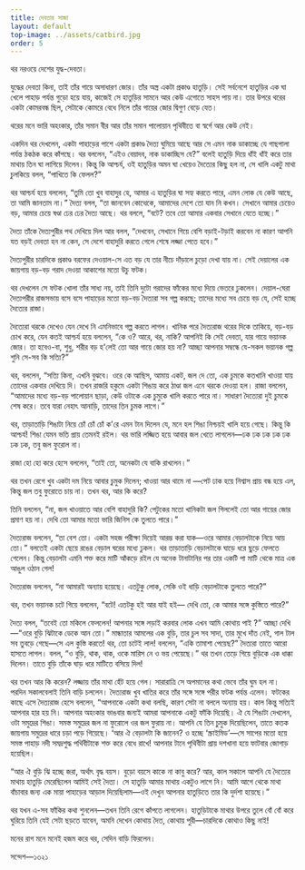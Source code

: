 ```yaml
---
title: দেবতার সাজা
layout: default
top-image: ../assets/catbird.jpg
order: 5
---
```

থর নরওয়ে দেশের যুদ্ধ-দেবতা।

যুদ্ধের দেবতা কিনা, তাই তাঁর গায়ে অসাধারণ জোর। তাঁর অস্ত্র একটা প্রকাণ্ড হাতুড়ি। সেই সর্বনেশে হাতুড়ির এক ঘা খেলে পাহাড় পর্যন্ত গুড়াে হয়ে যায়, কাজেই সে হাতুড়ির সামনে আর কেউ এগােতে সাহস পায় না। তার উপরে থরের একটা কোমরবন্ধ ছিল, সেটাকে কোমরে বেধে নিলে তাঁর গায়ের জোর দ্বিগুণ বেড়ে যেত।

থরের মনে ভারি অহংকার, তাঁর সমান বীর আর তাঁর সমান পালােয়ান পৃথিবীতে বা স্বর্গে আর কেউ নেই।

একদিন থর দেখলেন, একটা পাহাড়ের পাশে একটা প্রকাণ্ড দৈত্য ঘুমিয়ে আছে আর সে এমন নাক ডাকাচ্ছে যে গাছপালা পর্যন্ত ঠকঠক করে কাঁপছে। থর বললেন, “এইও বেয়াদব, নাক ডাকাচ্ছিস যে?” বলেই হাতুড়ি দিয়ে ধাঁই ধাঁই করে তার মাথায় তিন ঘা লাগিয়ে দিলেন। কিন্তু কি আশ্চর্য, ওই হাতুড়ির অমন ঘা খেয়েও দৈত্যের কিছু হল না, সে খালি একটু মাথা চুলকিয়ে বলল, “পাখিতে কি ফেলল?”

থর আশ্চর্য হয়ে বললেন, “তুমি তাে খুব বাহাদুর হে, আমার এ হাতুড়ির ঘা সহ্য করতে পারে, এমন লােক যে কেউ আছে, তা আমি জানতাম না।”
দৈত্য বলল, “তা জানবেন কোত্থেকে, আমাদের দেশে তাে যান নি কখন। সেখানে আমার চেয়েও বড়, আমার চেয়ে ষণ্ডা ঢের ঢের দৈত্য আছে। থর বললে, “বটে? তবে তাে আমার একবার সেখানে যেতে হচ্ছে।”

দৈত্য তাঁকে দৈত্যপুরীর পথ দেখিয়ে দিল আর বলল, “দেখবেন, সেখানে গিয়ে বেশি বড়াই-টড়াই করবেন না কারণ আপনি যত বড়ই দেবতা হন না কেন, সে দেশে বাহাদুরি করতে গেলে শেষে লজ্জা পেতে হবে।”

দৈত্যপুরীর চারদিকে প্রকাণ্ড বরফের দেওয়াল-সে এত বড় যে তার নীচে দাঁড়ালে চুড়াে দেখা যায় না। সেই দেয়ালের এক জায়গায় বড়-বড় গরাদ দেওয়া আকাশের মতাে উচু ফটক।

থর দেখলেন সে ফটক খােলা তাঁর সাধ্য নয়, তাই তিনি দুটো গরাদের ফাঁকের মধ্যে দিয়ে ভেতরে ঢুকলেন। দেয়াল-ঘেরা দৈত্যপরীর রাজসভায় বসে বসে পাহাড়ের মতাে বড়-বড় দৈত্যরা সব গল্প করছে; তাদের মধ্যে সব চেয়ে বড় যে, সেই হচ্ছে দৈত্যের রাজা।

দৈত্যেরা থরকে দেখেও যেন দেখে নি এমনিভাবে গল্প করতে লাগল। খানিক পরে দৈত্যরাজ থরের দিকে তাকিয়ে, বড়-বড় চোখ করে, যেন কতই আশ্চর্য হয়ে বললেন, “কে ও? আরে, থর, নাকি? আপনিই কি সেই দেবতা, যার গায়ে ভয়ানক জোর। তা হবেও-বা, শুধু, শরীর বড় হ'লেই তাে আর গায়ে জোর হয় না? আচ্ছা আপনার সম্বন্ধে যে-সকল ভয়ানক গল্প শুনি সে-সব কি সত্যি?”

থর, বললেন, “সত্যি কিনা, এখনি বুঝবে। ওরে কে আছিস, আমায় একট, জল দে তাে, এক চুমকে কতখানি খাওয়া যায় তােদের একবার দেখিয়ে দি।
তখন রাজরি হকুমে একটা শিঙায় করে ঠাণ্ডা জল এনে থরকে দেওয়া হল। রাজা বললেন, “আমাদের মধ্যে বড়-বড় পালােয়ান ছাড়া, কেউ ওটাকে এক চুমুকে খালি করতে পারে না। সাধারণ দৈত্যেরা দুই চুমকে শেষ করে। তবে যারা নেহাৎ আনাড়ি, তাদের তিন চুমক লাগে।”

থর, তাড়াতাড়ি শিঙাটা নিয়ে চোঁ চোঁ চোঁ ক'রে এমন টান দিলেন যে, মনে হল শিঙা নিশ্চয়ই খালি হয়ে গেছে। কিন্তু কি আশ্চর্য! শিঙা যেমন ভতি প্রায় তেমনই রইল। থর ভারি লজ্জিত হয়ে আবার জল খেতে লাগলেন—ঢক ঢক ঢক ঢক ঢক ঢক ঢক, তবু জল ফুরােল না।

রাজা হাে হাে করে হেসে বললেন, “তাই তাে, অনেকটা যে বাকি রাখলেন।”

থর তখন রেগে খুব একটা দম নিয়ে আবার চুমুক দিলেন; খাওয়া আর থামে না —পেট ঢাক হয়ে নিশ্বাস প্রায় বন্ধ হয়ে এল, কিন্তু জল তবু ফুরােতে চায় না। তখন থর, আর কি করে?

তিনি বললেন, “না, জল খাওয়াতে আর বেশি বাহাদুরি কি? পেটুকের মতাে খানিকটা জল গিললেই তাে আর গায়ের জোর প্রমাণ হয় না। দেখি তাে আমার মতাে ভারি জিনিস কে তুলতে পারে।”

দৈত্যরাজ বললেন, “তা বেশ তাে। একটা সহজ পরীক্ষা দিয়েই আরম্ভ করা যাক—ওরে আমার বেড়ালটাকে নিয়ে আয় তাে।” বলতেই একটা ছেয়ে রঙের বেড়াল ঘরের মধ্যে ঢুকল। থর তাড়াতাড়ি বেড়ালটাকে ঘাড়ে ধরে ছুড়ে ফেলতে গেলেন। কিন্তু বেড়ালটা এমনি শক্ত করে মাটি আঁকড়ে রইল যে অনেক টানাটানির পর তার একটি পা মাটি থেকে মাত্র এক আঙুল ওঠান গেল!

দৈত্যরাজ বললেন, “না আমারই অন্যায় হয়েছে। এতটুকু লােক, সেকি ওই ধাড়ি বেড়ালটাকে তুলতে পারে?”

থর, তখন ভয়ানক চটে গিয়ে বললেন, “বটে! এতটকু হই আর যাই হই— দেখি তাে, কে আমার সঙ্গে কুস্তিতে পারে?”

দৈত্য বলল, “তবেই তাে মকিলে ফেললেন! আপনার সঙ্গে লড়াই করবার লােক এখন আমি কোথায় পাই ?” আচ্ছা দেখি—“ওরে বুড়ি ঝিটাকে ডেকে আন তাে।”
মান্ধাতার আমলের এক বুড়ি, তার চুল সব সাদা, তার মুখে দাঁত নেই, গাল টাল সব তুবড়ে গেছে—সে এল কুস্তি করতে! থর, তাে চটেই লাল! বললেন, “একি তামাশা পেয়েছ?” দৈত্যরা তাতে আরাে হাসতে লাগল। বলল, “ও বুড়ি, থাক, থাক, ওকে মারিস নে ও ভয় পেয়েছে।” থর তখন তেড়ে গিয়ে বুড়িকে এক ধাক্কা দিলেন। তাতে বুড়ি তাঁকে ঘাড় ধরে মাটিতে বসিয়ে দিল!

থর তখন আর কি করেন? লজ্জায় তাঁর মাথা হেঁট হয়ে গেল। সারারাত্রি সে অপমানের কথা ভেবে তাঁর ঘুম হল না। পরদিন সকালবেলাই তিনি বাড়ি চললেন। দৈত্যরাজ খুব খাতির করে তাঁর সঙ্গে সঙ্গে পরীর ফটক পর্যন্ত এলেন। ফটকের কাছে এসে দৈত্যরাজ হেসে বললেন, “আপনাকে একটা কথা বলছি, কারণ সেটা না বললে অন্যায় হয়। কাল কিন্তু সত্যিই আপনার হার হয় নি। আপনার অহংকার ভাঙবার জন্যই আমরা আপনাকে একটু  ফাঁকি দিয়েছি। ঐ যে শিঙাটা দেখলেন, ওটা সমুদ্রের শিঙা। সমস্ত সমুদ্রের জল না ফুরােলে ওর জল ফুরায় না। আপনি যে তিন চুমুক দিয়েছিলেন, তাতে কতক জায়গায় সমুদ্রের ধারে চড়া পড়ে গিয়েছে।
‘আর ঐ বেড়ালটা কি জানেন? ও হচ্ছে ‘স্ক্রাইমিড’—সে সাপের মতাে হয়ে সমস্ত পাহাড় নদী সমদ্রশুদ্ধ পথিবীটাকে শক্ত করে বেধে রাখে! আপনার টানে পৃথিবীটা প্রায় দশখানা হয়ে ফাটবার জোগাড় হয়েছিল।

“আর ঐ বুড়ি ঝি হচ্ছে জরা, অর্থাৎ বৃদ্ধ বয়স। বুড়াে বয়সে কাকে না কাবু করে? আর, কাল সকালে আপনি যে দৈত্যের মাথায় হাতুড়ি মেরেছিলেন আমিই সেই দৈত্য। সে হাতুড়ি আমার মাথায় একটুও লাগে নি। আমি আগে থেকে মাথা বাঁচাবার জন্য এক মায়া পাহাড়ের আড়াল দিয়েছিলাম—ওই দেখুন আপনার হাতুড়িতে তার কি দুর্দশা হয়েছে।”

থর যখন এ-সব ফাঁকির কথা শুনলেন—তখন তিনি রেগে কাঁপতে লাগলেন। হাতুড়িটাকে মাথার উপরে তুলে বোঁ বোঁ করে ঘুরিয়ে তিনি যেই সেটা ছড়তে যাবেন, অমনি দেখেন কোথায় দৈত, কোথায় পুরী—চারদিকে কোথাও কিছু নাই!

মনের রাগ মনে মনেই হজম করে থর, সেদিন বাড়ি ফিরলেন।

সন্দেশ—১৩২১
